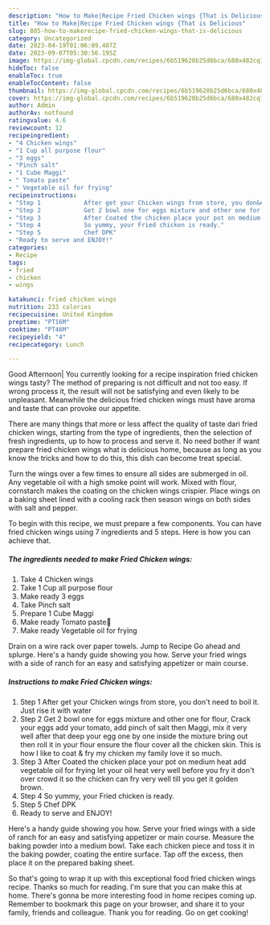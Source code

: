 ```yaml
---
description: "How to Make|Recipe Fried Chicken wings {That is Delicious"
title: "How to Make|Recipe Fried Chicken wings {That is Delicious"
slug: 885-how-to-makerecipe-fried-chicken-wings-that-is-delicious
category: Uncategorized
date: 2023-04-19T01:06:09.407Z
date: 2023-09-07T05:30:56.195Z
image: https://img-global.cpcdn.com/recipes/6b519628b25d6bca/680x482cq70/fried-chicken-wings-recipe-main-photo.jpg
hideToc: false
enableToc: true
enableTocContent: false
thumbnail: https://img-global.cpcdn.com/recipes/6b519628b25d6bca/680x482cq70/fried-chicken-wings-recipe-main-photo.jpg
cover: https://img-global.cpcdn.com/recipes/6b519628b25d6bca/680x482cq70/fried-chicken-wings-recipe-main-photo.jpg
author: Admin
authorAv: notfound
ratingvalue: 4.6
reviewcount: 12
recipeingredient:
- "4 Chicken wings"
- "1 Cup all purpose flour"
- "3 eggs"
- "Pinch salt"
- "1 Cube Maggi"
- " Tomato paste"
- " Vegetable oil for frying"
recipeinstructions:
- "Step 1            After get your Chicken wings from store, you don&#39;t need to boil it. Just rise it with water"
- "Step 2            Get 2 bowl one for eggs mixture and other one for flour, Crack your eggs add your tomato, add pinch of salt then Maggi, mix it very well after that deep your egg one by one inside the mixture bring out then roll it in your flour ensure the flour cover all the chicken skin. This is how I like to coat &amp; fry my chicken my family love it so much."
- "Step 3            After Coated the chicken place your pot on medium heat add vegetable oil for frying let your oil heat very well before you fry it don&#39;t over crowd it so the chicken can fry very well till you get it golden brown."
- "Step 4            So yummy, your Fried chicken is ready."
- "Step 5            Chef DPK"
- "Ready to serve and ENJOY!"
categories:
- Recipe
tags:
- fried
- chicken
- wings

katakunci: fried chicken wings 
nutrition: 233 calories
recipecuisine: United Kingdom
preptime: "PT16M"
cooktime: "PT46M"
recipeyield: "4"
recipecategory: Lunch

---
```



Good Afternoon| You currently looking for a recipe inspiration fried chicken wings tasty? The method of preparing is not difficult and not too easy. If wrong process it, the result will not be satisfying and even likely to be unpleasant. Meanwhile the delicious fried chicken wings must have aroma and taste that can provoke our appetite.






There are many things that more or less affect the quality of taste dari fried chicken wings, starting from the type of ingredients, then the selection of fresh ingredients, up to how to process and serve it. No need bother if want prepare fried chicken wings what is delicious home, because as long as you know the tricks and how to do this, this dish can become treat special.


Turn the wings over a few times to ensure all sides are submerged in oil. Any vegetable oil with a high smoke point will work. Mixed with flour, cornstarch makes the coating on the chicken wings crispier. Place wings on a baking sheet lined with a cooling rack then season wings on both sides with salt and pepper.


To begin with this recipe, we must prepare a few components. You can have fried chicken wings using 7 ingredients and 5 steps. Here is how you can achieve that.

<!--inarticleads1-->

##### The ingredients needed to make Fried Chicken wings:

1. Take 4 Chicken wings
1. Take 1 Cup all purpose flour
1. Make ready 3 eggs
1. Take Pinch salt
1. Prepare 1 Cube Maggi
1. Make ready  Tomato paste🍅
1. Make ready  Vegetable oil for frying


Drain on a wire rack over paper towels. Jump to Recipe Go ahead and splurge. Here&#39;s a handy guide showing you how. Serve your fried wings with a side of ranch for an easy and satisfying appetizer or main course. 

<!--inarticleads2-->

##### Instructions to make Fried Chicken wings:

1. Step 1            After get your Chicken wings from store, you don&#39;t need to boil it. Just rise it with water
1. Step 2            Get 2 bowl one for eggs mixture and other one for flour, Crack your eggs add your tomato, add pinch of salt then Maggi, mix it very well after that deep your egg one by one inside the mixture bring out then roll it in your flour ensure the flour cover all the chicken skin. This is how I like to coat &amp; fry my chicken my family love it so much.
1. Step 3            After Coated the chicken place your pot on medium heat add vegetable oil for frying let your oil heat very well before you fry it don&#39;t over crowd it so the chicken can fry very well till you get it golden brown.
1. Step 4            So yummy, your Fried chicken is ready.
1. Step 5            Chef DPK
1. Ready to serve and ENJOY!

Here&#39;s a handy guide showing you how. Serve your fried wings with a side of ranch for an easy and satisfying appetizer or main course. Measure the baking powder into a medium bowl. Take each chicken piece and toss it in the baking powder, coating the entire surface. Tap off the excess, then place it on the prepared baking sheet. 

So that's going to wrap it up with this exceptional food fried chicken wings recipe. Thanks so much for reading. I'm sure that you can make this at home. There's gonna be more interesting food in home recipes coming up. Remember to bookmark this page on your browser, and share it to your family, friends and colleague. Thank you for reading. Go on get cooking!
